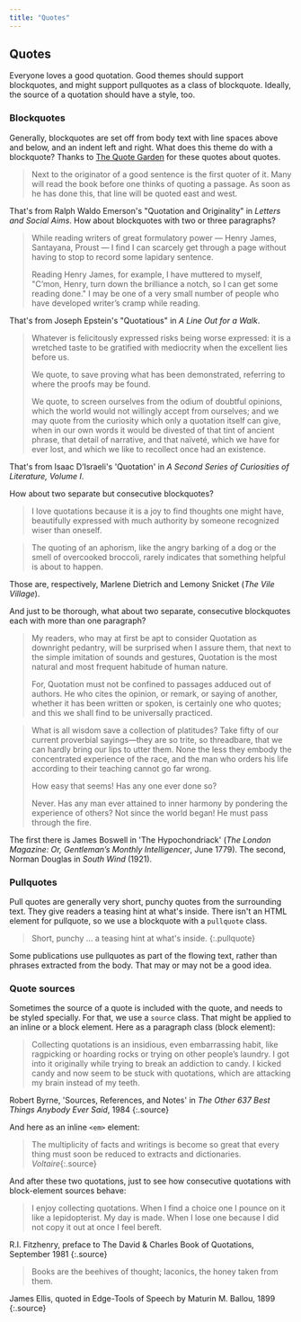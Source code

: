 ```yaml
---
title: "Quotes"
---
```


## Quotes

Everyone loves a good quotation. Good themes should support blockquotes, and might support pullquotes as a class of blockquote. Ideally, the source of a quotation should have a style, too.

### Blockquotes

Generally, blockquotes are set off from body text with line spaces above and below, and an indent left and right. What does this theme do with a blockquote? Thanks to [The Quote Garden](http://www.quotegarden.com/quotations.html) for these quotes about quotes.

> Next to the originator of a good sentence is the first quoter of it. Many will read the book before one thinks of quoting a passage. As soon as he has done this, that line will be quoted east and west.

That's from Ralph Waldo Emerson's "Quotation and Originality" in *Letters and Social Aims*. How about blockquotes with two or three paragraphs?

> While reading writers of great formulatory power — Henry James, Santayana, Proust — I find I can scarcely get through a page without having to stop to record some lapidary sentence. 
> 
> Reading Henry James, for example, I have muttered to myself, "C’mon, Henry, turn down the brilliance a notch, so I can get some reading done." I may be one of a very small number of people who have developed writer’s cramp while reading.

That's from Joseph Epstein's "Quotatious" in *A Line Out for a Walk*.

> Whatever is felicitously expressed risks being worse expressed: it is a wretched taste to be gratified with mediocrity when the excellent lies before us.
> 
> We quote, to save proving what has been demonstrated, referring to where the proofs may be found.
> 
> We quote, to screen ourselves from the odium of doubtful opinions, which the world would not willingly accept from ourselves; and we may quote from the curiosity which only a quotation itself can give, when in our own words it would be divested of that tint of ancient phrase, that detail of narrative, and that naïveté, which we have for ever lost, and which we like to recollect once had an existence.

That's from Isaac D’Israeli's 'Quotation' in *A Second Series of Curiosities of Literature, Volume&nbsp;I*.

How about two separate but consecutive blockquotes?

> I love quotations because it is a joy to find thoughts one might have, beautifully expressed with much authority by someone recognized wiser than oneself.

> The quoting of an aphorism, like the angry barking of a dog or the smell of overcooked broccoli, rarely indicates that something helpful is about to happen. 

Those are, respectively, Marlene Dietrich and Lemony Snicket (*The Vile Village*).

And just to be thorough, what about two separate, consecutive blockquotes each with more than one paragraph?

> My readers, who may at first be apt to consider Quotation as downright pedantry, will be surprised when I assure them, that next to the simple imitation of sounds and gestures, Quotation is the most natural and most frequent habitude of human nature.
> 
> For, Quotation must not be confined to passages adduced out of authors. He who cites the opinion, or remark, or saying of another, whether it has been written or spoken, is certainly one who quotes; and this we shall find to be universally practiced.

> What is all wisdom save a collection of platitudes? Take fifty of our current proverbial sayings—they are so trite, so threadbare, that we can hardly bring our lips to utter them. None the less they embody the concentrated experience of the race, and the man who orders his life according to their teaching cannot go far wrong.
> 
> How easy that seems! Has any one ever done so?
> 
> Never. Has any man ever attained to inner harmony by pondering the experience of others? Not since the world began! He must pass through the fire.

The first there is James Boswell in 'The Hypochondriack' (*The London Magazine: Or, Gentleman’s Monthly Intelligencer*, June 1779). The second, Norman Douglas in *South Wind* (1921).

### Pullquotes

Pull quotes are generally very short, punchy quotes from the surrounding text. They give readers a teasing hint at what's inside. There isn't an HTML element for pullquote, so we use a blockquote with a `pullquote` class.

> Short, punchy … a teasing hint at what's inside.
{:.pullquote}

Some publications use pullquotes as part of the flowing text, rather than phrases extracted from the body. That may or may not be a good idea.

### Quote sources

Sometimes the source of a quote is included with the quote, and needs to be styled specially. For that, we use a `source` class. That might be applied to an inline or a block element. Here as a paragraph class (block element):

> Collecting quotations is an insidious, even embarrassing habit, like ragpicking or hoarding rocks or trying on other people’s laundry. I got into it originally while trying to break an addiction to candy. I kicked candy and now seem to be stuck with quotations, which are attacking my brain instead of my teeth.

Robert Byrne, 'Sources, References, and Notes' in *The Other 637 Best Things Anybody Ever Said*, 1984
{:.source}

And here as an inline `<em>` element:

> The multiplicity of facts and writings is become so great that every thing must soon be reduced to extracts and dictionaries. *Voltaire*{:.source}

And after these two quotations, just to see how consecutive quotations with block-element sources behave:

> I enjoy collecting quotations. When I find a choice one I pounce on it like a lepidopterist. My day is made. When I lose one because I did not copy it out at once I feel bereft.

R.I. Fitzhenry, preface to The David & Charles Book of Quotations, September 1981
{:.source}

> Books are the beehives of thought; laconics, the honey taken from them.

James Ellis, quoted in Edge-Tools of Speech by Maturin M. Ballou, 1899
{:.source}
